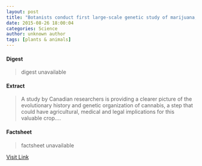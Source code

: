```yaml
---
layout: post
title: "Botanists conduct first large-scale genetic study of marijuana, hemp"
date: 2015-08-26 18:00:04
categories: Science
author: unknown author
tags: [plants & animals]
---
```



#### Digest
>digest unavailable

#### Extract
>A study by Canadian researchers is providing a clearer picture of the evolutionary history and genetic organization of cannabis, a step that could have agricultural, medical and legal implications for this valuable crop....

#### Factsheet
>factsheet unavailable

[Visit Link](http://phys.org/news/2015-08-botanists-large-scale-genetic-marijuana-hemp.html)


